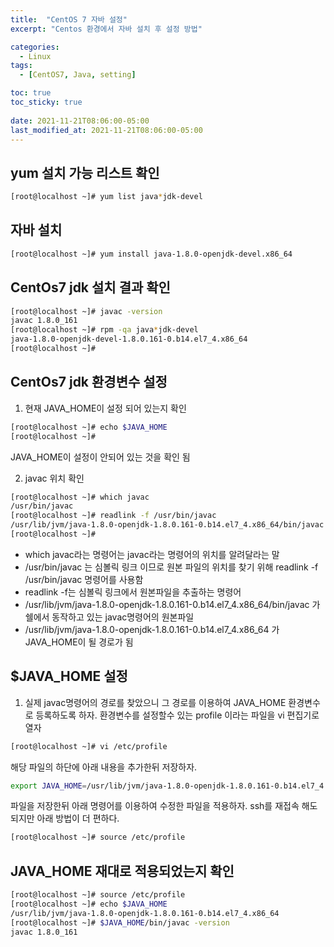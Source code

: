 ```yaml
---
title:  "CentOS 7 자바 설정"
excerpt: "Centos 환경에서 자바 설치 후 설정 방법"

categories:
  - Linux
tags:
  - [CentOS7, Java, setting]

toc: true
toc_sticky: true
 
date: 2021-11-21T08:06:00-05:00
last_modified_at: 2021-11-21T08:06:00-05:00
---
```


## yum 설치 가능 리스트 확인

```bash
[root@localhost ~]# yum list java*jdk-devel
```

## 자바 설치

```bash
[root@localhost ~]# yum install java-1.8.0-openjdk-devel.x86_64
```

## CentOs7 jdk 설치 결과 확인

```bash
[root@localhost ~]# javac -version
javac 1.8.0_161
[root@localhost ~]# rpm -qa java*jdk-devel
java-1.8.0-openjdk-devel-1.8.0.161-0.b14.el7_4.x86_64
[root@localhost ~]#
```

## CentOs7 jdk 환경변수 설정

1) 현재 JAVA_HOME이 설정 되어 있는지 확인

```bash
[root@localhost ~]# echo $JAVA_HOME
[root@localhost ~]#
```

JAVA_HOME이 설정이 안되어 있는 것을 확인 됨

2) javac 위치 확인

```bash
[root@localhost ~]# which javac
/usr/bin/javac
[root@localhost ~]# readlink -f /usr/bin/javac
/usr/lib/jvm/java-1.8.0-openjdk-1.8.0.161-0.b14.el7_4.x86_64/bin/javac
[root@localhost ~]#
```

- which javac라는 명령어는 javac라는 명령어의 위치를 알려달라는 말
- /usr/bin/javac 는 심볼릭 링크 이므로 원본 파일의 위치를 찾기 위해 readlink -f /usr/bin/javac 명령어를 사용함
- readlink -f는 심볼릭 링크에서 원본파일을 추출하는 명령어
- /usr/lib/jvm/java-1.8.0-openjdk-1.8.0.161-0.b14.el7_4.x86_64/bin/javac 가 쉘에서 동작하고 있는 javac명령어의 원본파일
- /usr/lib/jvm/java-1.8.0-openjdk-1.8.0.161-0.b14.el7_4.x86_64 가 JAVA_HOME이 될 경로가 됨

## $JAVA_HOME 설정

1) 실제 javac명령어의 경로를 찾았으니 그 경로를 이용하여 JAVA_HOME 환경변수로 등록하도록 하자.
환경변수를 설정할수 있는 profile 이라는 파일을 vi 편집기로 열자

```bash
[root@localhost ~]# vi /etc/profile
```

해당 파일의 하단에 아래 내용을 추가한뒤 저장하자.

```bash
export JAVA_HOME=/usr/lib/jvm/java-1.8.0-openjdk-1.8.0.161-0.b14.el7_4.x86_64
```

파일을 저장한뒤 아래 명령어를 이용하여 수정한 파일을 적용하자.
ssh를 재접속 해도 되지만 아래 방법이 더 편하다.

```bash
[root@localhost ~]# source /etc/profile
```

## JAVA_HOME 재대로 적용되었는지 확인

```bash
[root@localhost ~]# source /etc/profile
[root@localhost ~]# echo $JAVA_HOME
/usr/lib/jvm/java-1.8.0-openjdk-1.8.0.161-0.b14.el7_4.x86_64
[root@localhost ~]# $JAVA_HOME/bin/javac -version
javac 1.8.0_161
```